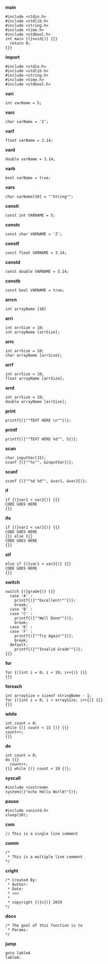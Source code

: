 **main**

```
#include <stdio.h>
#include <stdlib.h>
#include <string.h>
#include <time.h>
#include <stdbool.h>
int main {(}void{)} {{}
  return 0;
{}}   
```

**import**

```
#include <stdio.h>
#include <stdlib.h>
#include <string.h>
#include <time.h>
#include <stdbool.h>
```

**vari**

```
int varName = 5;
```

**varc**

```
char varName = 'Z';
```

**varf**

```
float varName = 3.14;
```

**vard**

```
double varName = 3.14;
```

**varb**

```
bool varName = true;
```

**vars**

```
char varName[10] = ""String"";
```

**consti**

```
const int VARNAME = 5;
```

**constc**

```
const char VARNAME = 'Z';
```

**constf**

```
const float VARNAME = 3.14;
```

**constd**

```
const double VARNAME = 3.14;
```

**constb**

```
const bool VARNAME = true;
```

**arrcn**

```
int arrayName [10]
```

**arri**

```
int arrSize = 10;
int arrayName [arrSize];
```

**arrc**

```
int arrSize = 10;
char arrayName [arrSize];
```

**arrf**

```
int arrSize = 10;
float arrayName [arrSize];
```

**arrd**

```
int arrSize = 10;
double arrayName [arrSize];
```

**print**

```
printf{(}""TEXT HERE \n""{)};
```

**printf**

```
printf{(}""TEXT HERE %d"", 5{)};
```

**scan**

```
char inputVar[15];
scanf {(}""%s"", &inputVar{)};
```

**scanf**

```
scanf {(}""%d %d"", &var1, &var2{)};
```

**if**

```
if {(}var1 < var2{)} {{}
CODE GOES HERE
{}}
```

**ife**

```
if {(}var1 < var2{)} {{}
CODE GOES HERE
{}} else {{}
CODE GOES HERE
{}}
```

**eif**

```
else if {(}var1 < var2{)} {{}
CODE GOES HERE
{}}
```

**switch**

```
switch {(}grade{)} {{}
  case 'A' :
    printf{(}""Excellent!""{)};
    break;
  case 'B' :
  case 'C' :
    printf{(}""Well Done""{)};
    break;
  case 'D' :
  case 'F' :
    printf{(}""Try Again""{)};
    break;
  default:
    printf{(}""Invalid Grade""{)};
{{}
```

**for**

```
for {(}int i = 0; i < 10; i++{)} {{}
{}}
```

**foreach**

```
int arraySize = sizeof stringName - 1;
for {(}int i = 0; i < arraySize; i++{)} {{}
{}}
```

**while**

```
int count = 0;
while {(} count < 15 {)} {{}
count++;
{}}
```

**do**

```
int count = 0;
do {{}
  count++;
{}} while {(} count < 10 {)};
```

**syscall**

```
#include <iostream>
system{(}"echo Hello World!"{)};
```

**pause**

```
#include <unistd.h>
sleep(10);
```

**com**

```
// This is a single line comment
```

**comm**

```
/*
 * This is a multiple line comment
*/
```

**cright**

```
/* Created By:
 * Author: 
 * Date: 
 * >>>
 *
 * copyright {(}c{)} 2019
*/
```

**docs**

```
/* The goal of this function is to 
 * Params: 
*/
```

**jump**

```
goto lableA
lableA:
```